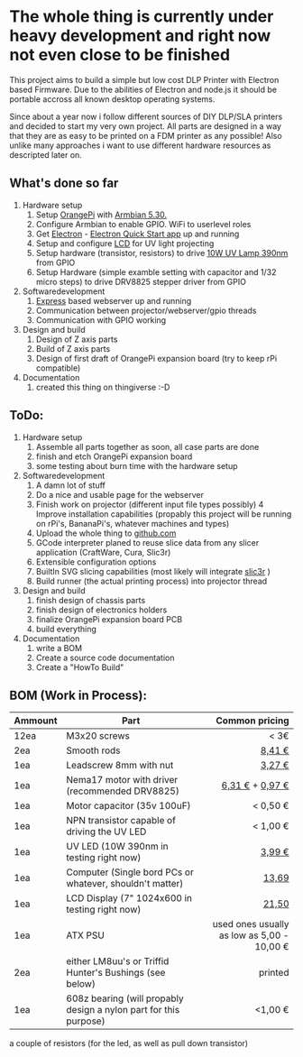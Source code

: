The whole thing is currently under heavy development and right now not even close to be finished
=
This project aims to build a simple but low cost DLP Printer with Electron based Firmware. Due to the abilities of Electron and node.js it should be portable accross all known desktop operating systems.

Since about a year now i follow different sources of DIY DLP/SLA printers and decided to start my very own project.
All parts are designed in a way that they are as easy to be printed on a FDM printer as any possible! Also unlike many approaches i want to use different hardware resources as descripted later on.

What's done so far
-
1. Hardware setup
	1. Setup [OrangePi](https://de.aliexpress.com/item/Orange-Pi-Lite-SET7-Orange-Pi-Lite-Transparent-ABS-Case-Power-Cable-8GB-Class-10-Micro/32662461489.html?spm=a2g0x.search0104.3.29.THMouA&ws_ab_test=searchweb0_0,searchweb201602_2_10152_10065_10151_10068_5430020_10304_10307_10137_10060_10302_10155_10154_5370011_10056_10055_10054_10059_100031_10099_5400020_5410011_10103_10102_10052_10053_10142_10107_10050_10051_5380020_10326_10084_10083_10080_10082_10081_10177_10110_10111_5420020_10112_5390011_10113_10114_10312_10313_10314_10315_10078_10079_10073,searchweb201603_4,ppcSwitch_5&btsid=8c0885b5-e103-490e-a7d3-0efbbd7d0d90&algo_expid=1728da27-c923-4d5e-a114-87aa6359754b-3&algo_pvid=1728da27-c923-4d5e-a114-87aa6359754b&transAbTest=ae803_3) with [Armbian 5.30.](https://www.armbian.com/)
	2. Configure Armbian to enable GPIO. WiFi to userlevel roles
	3. Get [Electron](https://electron.atom.io/) - [Electron Quick Start app](https://github.com/electron/electron-quick-start) up and running
	4. Setup and configure [LCD](https://de.aliexpress.com/item/7inch-1024-600-IPS-Screen-LCD-Monitor-TFT-EJ070NA-01J-2AV-HDMI-VGA-for-Raspberry-n/32809145185.html?spm=a2g0s.9042311.0.0.9kLIRD) for UV light projecting
	5. Setup hardware (transistor, resistors) to drive [10W UV Lamp 390nm](https://de.aliexpress.com/item/High-power-LED-chip-UV-COB-Purple-Light-360Nm-370Nm-380Nm-390Nm-400Nm-410Nm-3W-5W/32804292618.html?spm=a2g0s.9042311.0.0.6JSQ4i) from GPIO
	6. Setup Hardware (simple examble setting with capacitor and 1/32 micro steps) to drive DRV8825 stepper driver from GPIO
2. Softwaredevelopment
	1. [Express](http://expressjs.com/) based webserver up and running
	2. Communication between projector/webserver/gpio threads
	3. Communication with GPIO working
3. Design and build
	1. Design of Z axis parts
	2. Build of Z axis parts
	3. Design of first draft of OrangePi expansion board (try to keep rPi compatible)
4. Documentation
	1. created this thing on thingiverse :-D

ToDo:
-
1. Hardware setup
	1. Assemble all parts together as soon, all case parts are done
	2. finish and etch OrangePi expansion board
	3. some testing about burn time with the hardware setup
2. Softwaredevelopment
	1. A damn lot of stuff
	2. Do a nice and usable page for the webserver
	3. Finish work on projector (different input file types possibly)
	4 Improve installation capabilities (propably this project will be running on rPi's, BananaPi's, whatever machines and types)
	5. Upload the whole thing to [github.com](https://github.com)
	6. GCode interpreter planed to reuse slice data from any slicer application (CraftWare, Cura, Slic3r)
	7. Extensible configuration options
	8. BuiltIn SVG slicing capabilities (most likely will integrate [slic3r](http://slic3r.org/) )
	9. Build runner (the actual printing process) into projector thread
3. Design and build
	1. finish design of chassis parts
    2. finish design of electronics holders
    3. finalize OrangePi expansion board PCB
    4. build everything
4. Documentation
	1. write a BOM
	2. Create a source code documentation
	3. Create a "HowTo Build"

BOM (Work in Process):
-
| Ammount | Part | Common pricing |
| --- | --- | ---: |
| 12ea | M3x20 screws | < 3€ |
| 2ea | Smooth rods | [8,41 €](https://de.aliexpress.com/item/2pcs-8mm-8x300-linear-shaft-3d-printer-8mm-x-300mm-Cylinder-Liner-Rail-Linear-Shaft-axis/32628740012.html?spm=a2g0s.9042311.0.0.lziA4N) |
| 1ea | Leadscrew 8mm with nut | [3,27 €](https://de.aliexpress.com/item/2pcs-8mm-8x300-linear-shaft-3d-printer-8mm-x-300mm-Cylinder-Liner-Rail-Linear-Shaft-axis/32628740012.html?spm=a2g0s.9042311.0.0.lziA4N) |
| 1ea | Nema17 motor with driver (recommended DRV8825) | [6,31 €](https://de.aliexpress.com/item/Free-shipping-and-Quality-17HS3401-4-lead-Nema-17-Stepper-Motor-42-motor-42BYGH-1-3A/32825709008.html?spm=a2g0x.search0104.3.321.PkFEyf&ws_ab_test=searchweb0_0,searchweb201602_2_10152_10065_10151_10068_5400011_5430020_5410020_10304_10307_10137_10060_10302_10155_10154_5370011_10056_10055_10054_10059_100031_10099_10103_10102_10052_10053_10142_10107_10050_10051_5380020_10326_10084_10083_10080_10082_10081_10177_10110_10111_10112_5390011_10113_10114_10312_10313_10314_10315_10078_10079_10073_5420011,searchweb201603_2,ppcSwitch_5&btsid=956cc348-5d3e-42a4-ba36-6754f0e16fe9&algo_expid=1fa0fe80-1427-4456-b6eb-05c0bc7d8df5-47&algo_pvid=1fa0fe80-1427-4456-b6eb-05c0bc7d8df5&transAbTest=ae803_3) + [0,97 €](https://de.aliexpress.com/item/3d-printer-parts-1PCS-3D-Printer-Stepstick-Drv8825-Stepper-Motor-Driver-Reprap-4-PCB-Board-Free/32730083944.html?spm=a2g0x.search0104.3.16.8HL41p&ws_ab_test=searchweb0_0,searchweb201602_2_10152_10065_10151_10068_5430020_5410020_10304_10307_10137_10060_10302_10155_10154_5370011_10056_10055_10054_10059_100031_10099_5400020_10103_10102_10052_10053_10142_10107_10050_10051_5380020_10326_10084_10083_10080_10082_10081_10177_10110_10111_10112_5390011_10113_10114_10312_10313_10314_10315_10078_10079_10073_5420011,searchweb201603_2,ppcSwitch_5&btsid=4791d613-fc35-4765-b6bb-52fbec85cbb7&algo_expid=27ff1b88-d7ad-4fad-9a64-54efe358eaf9-2&algo_pvid=27ff1b88-d7ad-4fad-9a64-54efe358eaf9&transAbTest=ae803_3) |
| 1ea | Motor capacitor (35v 100uF) | < 0,50 € |
| 1ea | NPN transistor capable of driving the UV LED | < 1,00 € |
| 1ea | UV LED (10W 390nm in testing right now) | [3,99 €](https://de.aliexpress.com/item/High-power-LED-chip-UV-COB-Purple-Light-360Nm-370Nm-380Nm-390Nm-400Nm-410Nm-3W-5W/32804292618.html?spm=a2g0s.9042311.0.0.Tp7Zzh) |
| 1ea | Computer (Single bord PCs or whatever, shouldn't matter) | [13,69](https://de.aliexpress.com/item/Orange-Pi-Lite-Support-ubuntu-linux-and-android-mini-PC-Beyond-and-Compatible-with-Raspberry/32662738571.html?spm=a2g0s.9042311.0.0.Tp7Zzh)
| 1ea | LCD Display (7" 1024x600 in testing right now) | [21,50](https://de.aliexpress.com/item/7inch-1024-600-IPS-Screen-LCD-Monitor-TFT-EJ070NA-01J-2AV-HDMI-VGA-for-Raspberry-n/32809145185.html?spm=a2g0s.9042311.0.0.Tp7Zzh) |
| 1ea | ATX PSU | used ones usually as low as 5,00 - 10,00 € |
| 2ea | either LM8uu's or Triffid Hunter's Bushings (see below) | printed |
| 1ea | 608z bearing (will propably design a nylon part for this purpose) | <1,00 € |


a couple of resistors (for the led, as well as pull down transistor)
